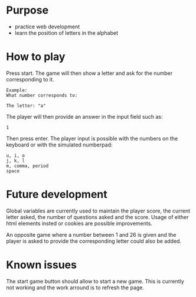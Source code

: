 # Purpose
* practice web development
* learn the position of letters in the alphabet

# How to play
Press start. The game will then show a letter and ask for the
number corresponding to it. 

```
Example: 
What number corresponds to:

The letter: "a" 
```

The player will then provide an answer in the input field
such as:

`1`

Then press enter.
The player input is possible with the numbers on the keyboard
or with the simulated numberpad:
```
u, i, o
j, k, l
m, comma, period
space
```

# Future development
Global variables are currently used to maintain the player score, the current
letter asked, the number of questions asked and the score.
Usage of either html elements insted or cookies are possible improvements.

An opposite game where a number between 1 and 26 is given and the player is
asked to provide the corresponding letter could also be added.

# Known issues
The start game button should allow to start a new game. This is currently not
working and the work arround is to refresh the page.

